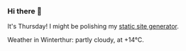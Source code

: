 ### Hi there :wave:

It's Thursday! I might be polishing my [static site generator](https://github.com/bewuethr/pandoc-bash-blog).

Weather in Winterthur: partly cloudy, at +14°C.
